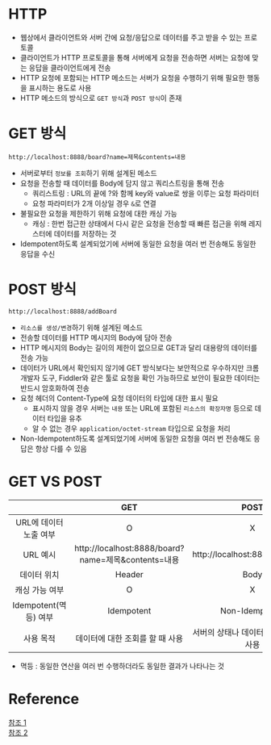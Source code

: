 # HTTP
- 웹상에서 클라이언트와 서버 간에 요청/응답으로 데이터를 주고 받을 수 있는 프로토콜
- 클라이언트가 HTTP 프로토콜을 통해 서버에게 요청을 전송하면 서버는 요청에 맞는 응답을 클라이언트에게 전송
- HTTP 요청에 포함되는 HTTP 메소드는 서버가 요청을 수행하기 위해 필요한 행동을 표시하는 용도로 사용
- HTTP 메소드의 방식으로 `GET 방식`과 `POST 방식`이 존재

# GET 방식
```
http://localhost:8888/board?name=제목&contents=내용
```
- 서버로부터 `정보를 조회`하기 위해 설계된 메소드
- 요청을 전송할 때 데이터를 Body에 담지 않고 쿼리스트링을 통해 전송
    - 쿼리스트링 : URL의 끝에 ?와 함께 key와 value로 쌍을 이루는 요청 파라미터
    - 요청 파라미터가 2개 이상일 경우 `&`로 연결
- 불필요한 요청을 제한하기 위해 요청에 대한 캐싱 가능
    - 캐싱 : 한번 접근한 상태에서 다시 같은 요청을 전송할 때 빠른 접근을 위해 레지스터에 데이터를 저장하는 것
- Idempotent하도록 설계되었기에 서버에 동일한 요청을 여러 번 전송해도 동일한 응답을 수신

# POST 방식
```
http://localhost:8888/addBoard
```
- `리소스를 생성/변경`하기 위해 설계된 메소드
- 전송할 데이터를 HTTP 메시지의 Body에 담아 전송
- HTTP 메시지의 Body는 길이의 제한이 없으므로 GET과 달리 대용량의 데이터를 전송 가능
- 데이터가 URL에서 확인되지 않기에 GET 방식보다는 보안적으로 우수하지만 크롬 개발자 도구, Fiddler와 같은 툴로 요청을 확인 가능하므로 보안이 필요한 데이터는 반드시 암호화하여 전송
- 요청 헤더의 Content-Type에 요청 데이터의 타입에 대한 표시 필요
    - 표시하지 않을 경우 서버는 `내용` 또는 URL에 포함된 `리소스의 확장자명` 등으로 데이터 타입을 유추
    - 알 수 없는 경우 `application/octet-stream` 타입으로 요청을 처리
- Non-Idempotent하도록 설계되었기에 서버에 동일한 요청을 여러 번 전송해도 응답은 항상 다를 수 있음

# GET VS POST
||GET|POST|
|:--:|:--:|:--:|
|URL에 데이터 노출 여부|O|X|
|URL 예시|http://localhost:8888/board?name=제목&contents=내용|http://localhost:8888/addBoard|
|데이터 위치|Header|Body|
|캐싱 가능 여부|O|X|
|Idempotent(멱등) 여부|Idempotent|Non-Idempotent|
|사용 목적|데이터에 대한 조회를 할 때 사용|서버의 상태나 데이터를 변경시킬 때 사용|
- 멱등 : 동일한 연산을 여러 번 수행하더라도 동일한 결과가 나타나는 것

# Reference
[참조 1](https://mangkyu.tistory.com/17)  
[참조 2](https://hongsii.github.io/2017/08/02/what-is-the-difference-get-and-post/)  
